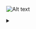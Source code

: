 ![Alt text](https://g.gravizo.com/source/custom_mark10?https%3A%2F%2Fraw.githubusercontent.com%2Ffreakhill%2Fsteve%2Fmaster%2FREADME.md)
<details> 
<summary></summary>
custom_mark10
digraph steve {
    rankdir=LR;
    size="8,5"
    node [shape = doublecircle]; Neutral PKB LWV RWV ALB SWY DCK FLK DOWN;
    node [shape = circle];

    // stances
    //subgraph clusterFromNeutral {
    //    rank = same; Neutral; PKB; LWV; RWV; ALB; SWY; DCK; FLK;
    //}

    // switch to stances
    Neutral -> PKB [ label = "f3+4" ];
    Neutral -> LWV [ label = "3" ];
    Neutral -> RWV [ label = "4" ];
    Neutral -> ALB [ label = "3+4" ];
    Neutral -> SWY [ label = "b3 or b4" ];
    Neutral -> DCK [ label = "f3 or f4" ];
    Neutral -> FLK [ label = "b3+4" ];

    // from neutral stance!
    "b+1" [ label "b+1 (i13)" ];
    "qcf+1" [ label "qcf+1 (i16)" ];
    "df+1,2~1" [ label "df+1,2~1 (i13)" ];
    "1,2,1" [ label "1,2,1 (i10)" ];
    "1,d+1" [ label "1,d+1 (i10)" ];
    "1,1,d+1" [ label "1,1,d+1 (i10)" ];
    "2,1" [ label "2,1 (i12)" ];
    "f+2,1" [ label "f+2,1 (i21)" ];
    Neutral -> "b+1";
    Neutral -> "qcf+1";
    Neutral -> "df+1,2~1";
    Neutral -> "1,2,1";
    Neutral -> "1,d+1",
    Neutral -> "1,1,d+1";
    Neutral -> "2,1";
    Neutral -> "f+2,1";
    "b+1" -> FLK [ label = "b -1/+9/CS" ];
    "qcf+1" -> FLK [ label = "b -3/KND/KND" ];
    "df+1,2~1" -> FLK [ label = "b 0/+4/CS" ];
    "1,2,1" -> FLK [ label = "b -1/+5/+5" ];
    "1,d+1" -> FLK [ label = "b 0/+6/+11" ];
    "1,1,d+1" -> FLK [ label = "b 0/+6/+11" ];
    "2,1" -> FLK [ label = "b +3/+14GB/+14" ];
    "f+2,1" -> FLK [ label = "b +1/+5/+5" ];
    
    // from LWV
    "LWV 1,f+1,1" [ label = "1,f+1,1 (i23)";
    LWV -> "LWV 1,f+1,1";
    "LWV 1,f+1,1" -> FLK [ label = "b +4/+8/CS" ];
    
    // from PAB
    "PAB b+1,1,2,1" [ label = "b+1,1,2,1 (i18)" ];
    PAB -> "PAB b+1,1,2,1";
    "PAB b+1,1,2,1" -> FLK [ label = "b -3/KND/KND" ];
    
    // from FLK
    "FLK 1" [ label = "1 (i12)" ];
    "FLK 1,1" [ label = "1,1 (i12)" ];
    "FLK 1,1,1" [ label = "1,1,1 (i12)" ];
    FLK -> "FLK 1";
    FLK -> "FLK 1,1";
    FLK -> "FLK 1,1,1";
    "FLK 1" -> FLK [ label = "b -1/+10/+10" ];
    "FLK 1,1" -> FLK [ label = "b -3/+5/+5" ];
    "FLK 1,1,1" -> FLK [ label = "b -4/+4/+4" ];
    "FLK 1" -> ALB [ label = "b+3+4" ];
    "FLK 1,1" -> ALB [ label = "b+3+4" ];
    "FLK 1,1,1" -> ALB [ label = "b+3+4" ];
    
}
custom_mark10
</details>

